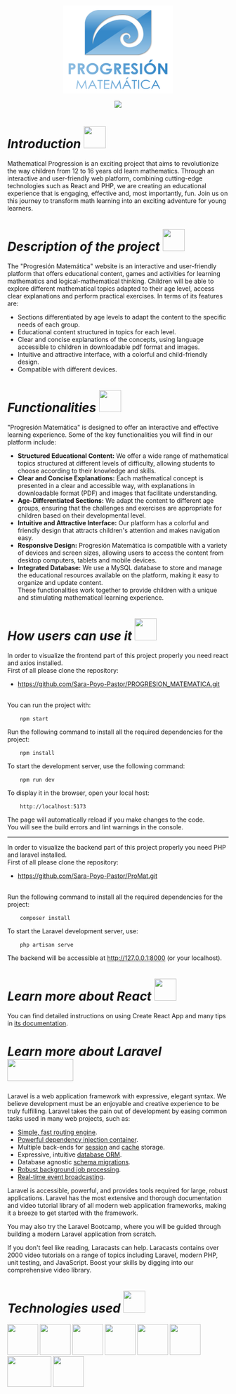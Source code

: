 <p align="center"><img width = 250px, height = 200px src="logos-rgb-png_1.png"></p>


<p align="center"><img src="https://img.shields.io/badge/STATUS-FINISHED-GREEN"></p>
  
# *Introduction* <img width = 50px, height = 50px src="https://github.com/nati-Bel/Proyecto-3---Music-App/assets/132446932/f963cbe0-2639-4950-81d2-6f41e4f9a7f5">
Mathematical Progression is an exciting project that aims to revolutionize the way children from 12 to 16 years old learn mathematics. Through an interactive and user-friendly web platform, combining cutting-edge technologies such as React and PHP, we are creating an educational experience that is engaging, effective and, most importantly, fun. Join us on this journey to transform math learning into an exciting adventure for young learners.

# *Description of the project* <img width = 50px, height = 50px src="https://github.com/nati-Bel/Proyecto-3---Music-App/assets/132446932/53786f41-5b13-4265-a20d-a478d3aaff27">
The "Progresión Matemática" website is an interactive and user-friendly platform that offers educational content, games and activities for learning mathematics and logical-mathematical thinking. Children will be able to explore different mathematical topics adapted to their age level, access clear explanations and perform practical exercises. 
In terms of its features are:
- Sections differentiated by age levels to adapt the content to the specific needs of each group.
- Educational content structured in topics for each level.
- Clear and concise explanations of the concepts, using language accessible to children in downloadable pdf format and images.
- Intuitive and attractive interface, with a colorful and child-friendly design.
- Compatible with different devices.

# *Functionalities* <img width = 50px, height = 50px src="https://github.com/nati-Bel/Proyecto-3---Music-App/assets/132446932/cd1cfd60-fde6-423f-a2b0-638571ee0b00">
"Progresión Matemática" is designed to offer an interactive and effective learning experience. Some of the key functionalities you will find in our platform include:
 - **Structured Educational Content:** We offer a wide range of mathematical topics structured at different levels of difficulty, allowing students to choose according to their knowledge and skills.
 - **Clear and Concise Explanations:** Each mathematical concept is presented in a clear and accessible way, with explanations in downloadable format (PDF) and images that facilitate understanding.
 - **Age-Differentiated Sections:** We adapt the content to different age groups, ensuring that the challenges and exercises are appropriate for children based on their developmental level.
 - **Intuitive and Attractive Interface:** Our platform has a colorful and friendly design that attracts children's attention and makes navigation easy.
 - **Responsive Design:** Progresión Matemática is compatible with a variety of devices and screen sizes, allowing users to access the content from desktop computers, tablets and mobile devices.
 - **Integrated Database:** We use a MySQL database to store and manage the educational resources available on the platform, making it easy to organize and update content.<br>
These functionalities work together to provide children with a unique and stimulating mathematical learning experience.

# *How users can use it* <img width = 50px, height = 50px src="https://github.com/nati-Bel/Proyecto-3---Music-App/assets/132446932/267ff4c9-035a-4a54-8f0f-f708271c3538">
In order to visualize the frontend part of this project properly you need react and axios installed.<br>
First of all please clone the repository:
 - https://github.com/Sara-Poyo-Pastor/PROGRESION_MATEMATICA.git  <br><br>

You can run the project with:
  
        npm start
Run the following command to install all the required dependencies for the project:

        npm install
To start the development server, use the following command:
        
        npm run dev
To display it in the browser, open your local host:
  
        http://localhost:5173

The page will automatically reload if you make changes to the code.<br>
You will see the build errors and lint warnings in the console.<br>

--------------------------------------------------------------
In order to visualize the backend part of this project properly you need PHP and laravel installed.<br>
First of all please clone the repository:
 - https://github.com/Sara-Poyo-Pastor/ProMat.git<br><br>

Run the following command to install all the required dependencies for the project:

        composer install
To start the Laravel development server, use:

        php artisan serve
The backend will be accessible at http://127.0.0.1:8000 (or your localhost).

# *Learn more about React*  <img width = 50px, height = 50px src="https://github.com/anaencinasd/covid-19-tracker/assets/132446932/ab824237-1db4-47dd-838f-164f652c95f9">
You can find detailed instructions on using Create React App and many tips in [its documentation](https://create-react-app.dev/).<br>

# *Learn more about Laravel*  <img width = 150px, height = 50px src="https://raw.githubusercontent.com/laravel/art/master/logo-lockup/5%20SVG/2%20CMYK/1%20Full%20Color/laravel-logolockup-cmyk-red.svg">
Laravel is a web application framework with expressive, elegant syntax. We believe development must be an enjoyable and creative experience to be truly fulfilling. Laravel takes the pain out of development by easing common tasks used in many web projects, such as:

- [Simple, fast routing engine](https://laravel.com/docs/routing).
- [Powerful dependency injection container](https://laravel.com/docs/container).
- Multiple back-ends for [session](https://laravel.com/docs/session) and [cache](https://laravel.com/docs/cache) storage.
- Expressive, intuitive [database ORM](https://laravel.com/docs/eloquent).
- Database agnostic [schema migrations](https://laravel.com/docs/migrations).
- [Robust background job processing](https://laravel.com/docs/queues).
- [Real-time event broadcasting](https://laravel.com/docs/broadcasting).

Laravel is accessible, powerful, and provides tools required for large, robust applications.
Laravel has the most extensive and thorough documentation and video tutorial library of all modern web application frameworks, making it a breeze to get started with the framework.

You may also try the Laravel Bootcamp, where you will be guided through building a modern Laravel application from scratch.

If you don't feel like reading, Laracasts can help. Laracasts contains over 2000 video tutorials on a range of topics including Laravel, modern PHP, unit testing, and JavaScript. Boost your skills by digging into our comprehensive video library.<br>

# *Technologies used*  <img width = 50px, height = 50px src="https://github.com/nati-Bel/Proyecto-3---Music-App/assets/132446932/2b95686d-c3b6-4531-8d2b-949f40e82941">

<img width = 70px, height = 70px src="https://github.com/nati-Bel/Proyecto-3---Music-App/assets/132446932/22852c80-126f-48ba-b936-11fc13f88e89"> <img width = 70px, height = 70px src="https://github.com/nati-Bel/Proyecto-3---Music-App/assets/132446932/e10e887d-8201-47b9-b3a5-6b6d935c46f3"> <img width = 70px, height = 70px src="https://github.com/nati-Bel/Proyecto-3---Music-App/assets/132446932/5a6d57b3-16d4-4ee8-8109-d632269201c3"> <img width = 70px, height = 70px src="https://github.com/nati-Bel/Proyecto-3---Music-App/assets/132446932/040624dc-3b70-45c6-bad1-369515d17750"> <img width = 70px, height = 70px src="https://github.com/anaencinasd/covid-19-tracker/assets/132446932/706fcd45-23b0-495d-b430-fa20f7864790"> <img width = 70px, height = 70px src="https://github.com/Sara-Poyo-Pastor/ToDo-List/assets/132446932/57056c57-5fe5-4441-b58c-600de69a8a66"> <img width = 100px, height = 70px src="https://raw.githubusercontent.com/laravel/art/master/logo-lockup/5%20SVG/2%20CMYK/1%20Full%20Color/laravel-logolockup-cmyk-red.svg"> <img width = 70px, height = 70px src="https://github.com/Sara-Poyo-Pastor/ToDo-List/assets/132446932/04a451a4-65df-4fca-ab42-ea9d825f1b96">

<br>

